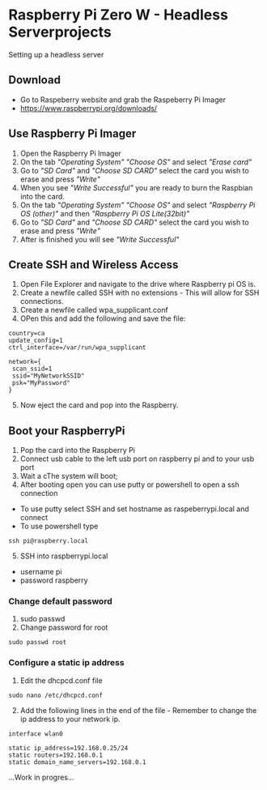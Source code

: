 # Raspberry Pi Zero W - Headless Serverprojects

Setting up a headless server

## Download

- Go to Raspeberry website and grab the Raspeberry Pi Imager
- https://www.raspberrypi.org/downloads/

## Use Raspberry Pi Imager

1. Open the Raspberry Pi Imager
2. On the tab _"Operating System"_ _"Choose OS"_ and select _"Erase card"_
3. Go to _"SD Card"_ and _"Choose SD CARD"_ select the card you wish to erase and press _"Write"_
4. When you see _"Write Successful"_ you are ready to burn the Raspbian into the card.
5. On the tab _"Operating System"_ _"Choose OS"_ and select _"Raspberry Pi OS (other)"_ and then _"Raspberry Pi OS Lite(32bit)"_
6. Go to _"SD Card"_ and _"Choose SD CARD"_ select the card you wish to erase and press _"Write"_
7. After is finished you will see _"Write Successful"_

## Create SSH and Wireless Access

1. Open File Explorer and navigate to the drive where Raspberry pi OS is.
2. Create a newfile called SSH with no extensions - This will allow for SSH connections.
3. Create a newfile called wpa_supplicant.conf
4. OPen this and add the following and save the file:
```
country=ca
update_config=1
ctrl_interface=/var/run/wpa_supplicant

network={
 scan_ssid=1
 ssid="MyNetworkSSID"
 psk="MyPassword"
}
```
5. Now eject the card and pop into the Raspberry.

## Boot your RaspberryPi

1. Pop the card into the Raspberry Pi 
2. Connect usb cable to the left usb port on raspberry pi and to your usb port
3. Wait a cThe system will boot;
4. After booting open you can use putty or powershell to open a ssh connection
 - To use putty select SSH and set hostname as raspeberrypi.local and connect
 - To use powershell type 
 ```
 ssh pi@raspberry.local
 ```
 5. SSH into raspberrypi.local
  - username pi
  - password raspberry
 
 ### Change default password
 1. sudo passwd
 2. Change password for root
 ```
 sudo passwd root
 ``` 
 ### Configure a static ip address
 1. Edit the dhcpcd.conf file
 ```
 sudo nano /etc/dhcpcd.conf
 ```
 2. Add the following lines in the end of the file  -  Remember to change the ip address to your network ip.
 
 ```
 interface wlan0

static ip_address=192.168.0.25/24
static routers=192.168.0.1
static domain_name_servers=192.168.0.1
```
 
 ...Work in progres...
